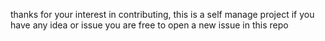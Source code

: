 thanks for your interest in contributing, this is a self manage project if you have any idea or issue you are free to open a new issue in this repo
